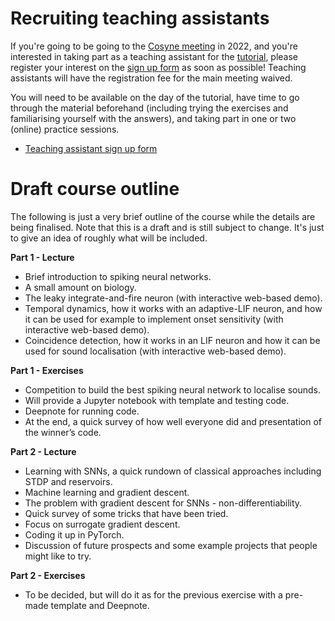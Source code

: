 # Recruiting teaching assistants

If you're going to be going to the [Cosyne meeting](https://www.cosyne.org/) in 2022, and you're interested in taking part as a teaching assistant for the [tutorial](https://www.cosyne.org/tutorials), please register your interest on the [sign up form](https://forms.office.com/r/jzV2FY8nB0) as soon as possible! Teaching assistants will have the registration fee for the main meeting waived.

You will need to be available on the day of the tutorial, have time to go through the material beforehand (including trying the exercises and familiarising yourself with the answers), and taking part in one or two (online) practice sessions.

* [Teaching assistant sign up form](https://forms.office.com/r/jzV2FY8nB0)

# Draft course outline

The following is just a very brief outline of the course while the details are being finalised. Note that this is a draft and is still subject to change. It's just to give an idea of roughly what will be included.

**Part 1 - Lecture**

* Brief introduction to spiking neural networks.
* A small amount on biology.
* The leaky integrate-and-fire neuron (with interactive web-based demo).
* Temporal dynamics, how it works with an adaptive-LIF neuron, and how it can be used for example to implement onset sensitivity (with interactive web-based demo).
* Coincidence detection, how it works in an LIF neuron and how it can be used for sound localisation (with interactive web-based demo).

**Part 1 - Exercises**

* Competition to build the best spiking neural network to localise sounds.
* Will provide a Jupyter notebook with template and testing code.
* Deepnote for running code.
* At the end, a quick survey of how well everyone did and presentation of the winner’s code.

**Part 2 - Lecture**

* Learning with SNNs, a quick rundown of classical approaches including STDP and reservoirs.
* Machine learning and gradient descent.
* The problem with gradient descent for SNNs - non-differentiability.
* Quick survey of some tricks that have been tried.
* Focus on surrogate gradient descent.
* Coding it up in PyTorch.
* Discussion of future prospects and some example projects that people might like to try.

**Part 2 - Exercises**

* To be decided, but will do it as for the previous exercise with a pre-made template and Deepnote.
